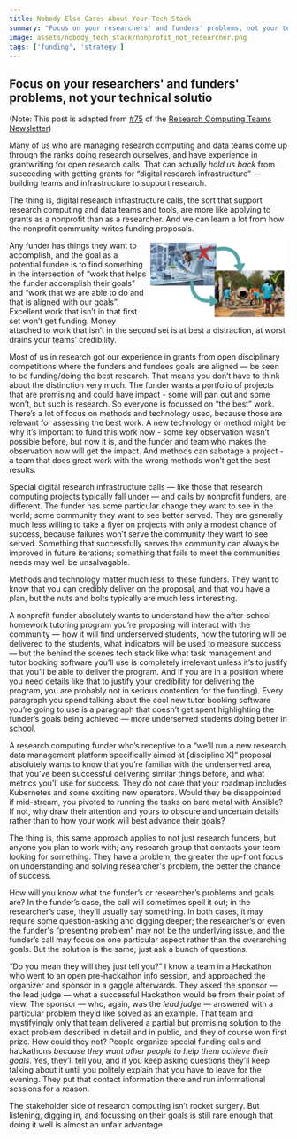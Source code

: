 ```yaml
---
title: Nobody Else Cares About Your Tech Stack
summary: "Focus on your researchers' and funders' problems, not your technical solution"
image: assets/nobody_tech_stack/nonprofit_not_researcher.png
tags: ['funding', 'strategy']
---
```


## Focus on your researchers' and funders' problems, not your technical solutio

(Note: This post is adapted from [#75](https://newsletter.researchcomputingteams.org/archive/research-computing-teams-link-roundup-22-may-2021/) of the [Research Computing Teams Newsletter](https://www.researchcomputingteams.org))

Many of us who are managing research computing and data teams come up through the ranks doing research ourselves, and have
experience in grantwriting for open research calls.  That can actually _hold us back_ from succeeding with getting grants
for &ldquo;digital research infrastructure&rdquo; &mdash; building teams and infrastructure to support research.

The thing is, digital research infrastructure calls, the sort that support research computing and data teams and tools,
are more like applying to grants as a nonprofit than as a researcher.  And we can learn a lot from how the nonprofit
community writes funding proposals.

<img style="float: right; width: 50%" src="/assets/nobody_tech_stack/nonprofit_not_researcher.png"
alt="We're not proposing a research project, we're proposing to solve problems a funder sees for a research community." />

Any funder has things they want to accomplish, and the goal as a potential fundee is to find something in the intersection of
&ldquo;work that helps the funder accomplish their goals&rdquo; and &ldquo;work that we are able to do and that is aligned
with our goals&rdquo;.   Excellent work that isn’t in that first set won’t get funding.  Money attached to work that isn’t
in the second set is at best a distraction, at worst drains your teams’ credibility.

Most of us in research got our experience in grants from open disciplinary competitions where the funders and fundees goals
are aligned &mdash; be seen to be funding/doing the best research.  That means you don’t have to think about the distinction
very much.  The funder wants a portfolio of projects that are promising and could have impact - some will pan out and some
won’t, but such is research.   So everyone is focussed on “the best” work.  There’s a lot of focus on methods and technology
used, because those are relevant for assessing the best work.  A new technology or method might be why it’s important to
fund this work now - some key observation wasn’t possible before, but now it is, and the funder and team who makes the
observation now will get the impact.  And methods can sabotage a project - a team that does great work with the wrong
methods won’t get the best results.

Special digital research infrastructure calls &mdash; like those that research computing projects typically fall under &mdash;
and calls by nonprofit funders, are different.  The funder has some particular change they want to see in the world;
some community they want to see better served.  They are generally much less willing to take a flyer on projects with
only a modest chance of success, because failures won’t serve the community they want to see served.  Something that
successfully serves the community can always be improved in future iterations; something that fails to meet the communities
needs may well be unsalvagable.

Methods and technology matter much less to these funders.  They want to know that you can credibly deliver on the proposal,
and that you have a plan, but the nuts and bolts typically are much less interesting.

A nonprofit funder absolutely wants to understand how the after-school homework tutoring program you’re proposing will
interact with the community &mdash; how it will find underserved students, how the tutoring will be delivered to the
students, what indicators will be used to measure success &mdash; but the behind the scenes tech stack like what task
management and tutor booking software you’ll use is completely irrelevant unless it’s to justify that you’ll
be able to deliver the program.  And if you are in a position where you need details like that to justify your
credibility for delivering the program, you are probably not in serious contention for the funding).  Every paragraph
you spend talking about the cool new tutor booking software you’re going to use is a paragraph that doesn’t get spent
highlighting the funder’s goals being achieved &mdash; more underserved students doing better in school.

A research computing funder who’s receptive to a &ldquo;we’ll run a new research data management platform specifically
aimed at [discipline X]&rdquo; proposal absolutely wants to know that you’re familiar with the underserved area, that
you’ve been successful delivering similar things before, and what metrics you’ll use for success.  They do not care
that your roadmap includes Kubernetes and some exciting new operators.  Would they be disappointed if mid-stream, you
pivoted to running the tasks on bare metal with Ansible?  If not, why draw their attention and yours to obscure and
uncertain details rather than to how your work will best advance their goals?

The thing is, this same approach applies to not just research funders, but anyone you plan to work with; any research
group that contacts your team looking for something.  They have a problem; the greater the up-front focus on understanding
 and solving researcher's problem, the better the chance of success.  

How will you know what the funder’s or researcher’s problems and goals are?  In the funder’s case, the call will sometimes
spell it out; in the researcher’s case, they’ll usually say something.  In both cases, it may require some question-asking
and digging deeper; the researcher’s or even the funder's &ldquo;presenting problem&rdquo; may not be the underlying issue,
and the funder’s call may focus on one particular aspect rather than the overarching goals.  But the solution is the same;
just ask a bunch of questions.

&ldquo;Do you mean they will they just tell you?&rdquo;  I know a team in a Hackathon who went to an open pre-hackathon info
session, and approached the organizer and sponsor in a gaggle afterwards.  They asked the sponsor — the lead judge — what
a successful Hackathon would be from their point of view.  The sponsor — who, again, was the *lead judge* — answered with
a particular problem they’d like solved as an example.  That team and mystifyingly only that team delivered a partial but
promising solution to the exact problem described in detail and in public, and they of course won first prize.  How could
they not?  People organize special funding calls and hackathons *because* *they* *want* *other* *people* *to* *help* *them*
*achieve* *their* *goals*.  Yes, they’ll tell you, and if you keep asking questions they’ll keep talking about it until you politely explain
that you have to leave for the evening.  They put that contact information there and run informational sessions for a reason.

The stakeholder side of research computing isn’t rocket surgery.  But listening, digging in, and focussing on their goals
is still rare enough that doing it well is almost an unfair advantage.
